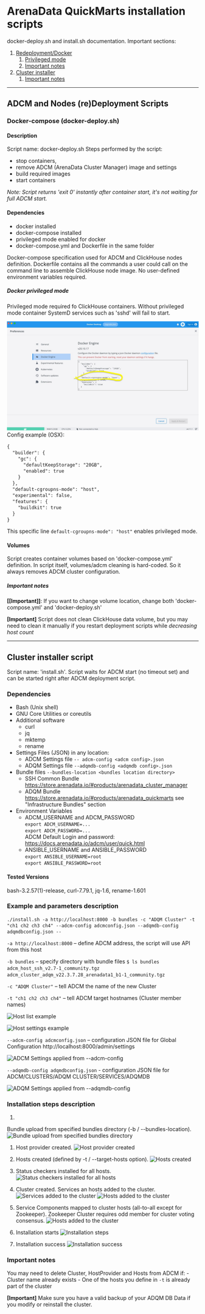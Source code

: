 # ArenaData QuickMarts installation scripts

docker-deploy.sh and install.sh documentation. Important sections:

1. [Redeployment/Docker](#docker-deploy)
	1. [Privileged mode](#docker-deploy-priv)
	1. [Important notes](#docker-deploy-important)
1. [Cluster installer](#install)
	1. [Important notes](#install-important)

***

## ADCM and Nodes (re)Deployment Scripts

### Docker-compose (docker-deploy.sh) <a name="docker-deploy"></a>

#### Description

Script name: docker-deploy.sh Steps performed by the script:

- stop containers, 
- remove ADCM (ArenaData Cluster Manager) image and settings
- build required images
- start containers

*Note: Script returns 'exit 0' instantly after container start, it's not waiting for full ADCM start.*

#### Dependencies

- docker installed
- docker-compose installed
- privileged mode enabled for docker
- docker-compose.yml and Dockerfile in the same folder

Docker-compose specification used for ADCM and ClickHouse nodes definition. Dockerfile contains all the commands a user could call on the command line to assemble ClickHouse node image.
No user-defined environment variables required.

##### Docker privileged mode <a name="docker-deploy-priv"></a>
Privileged mode required fo ClickHouse containers. Without privileged mode container SystemD services such as 'sshd' will fail to start.

![](readme-img/osx-docker-settings.jpg "Docker Settings OSX")
Config example (OSX):
```
{
  "builder": {
    "gc": {
      "defaultKeepStorage": "20GB",
      "enabled": true
    }
  },
  "default-cgroupns-mode": "host",
  "experimental": false,
  "features": {
    "buildkit": true
  }
}
```
This specific line ```default-cgroupns-mode": "host"``` enables privileged mode.

#### Volumes

Script creates container volumes based on 'docker-compose.yml' definition.
In script itself, volumes/adcm cleaning is hard-coded. So it always removes ADCM cluster configuration.

##### Important notes <a name="docker-deploy-important"></a>

**[[Important]]**: If you want to change volume location, change both 'docker-compose.yml' and 'docker-deploy.sh'

**[Important]** Script does not clean ClickHouse data volume, but you may need to clean it manually if you restart deployment scripts while *decreasing host count*


***

## Cluster installer script <a name="install"></a>
Script name: 'install.sh'. Script waits for ADCM start (no timeout set) and can be started right after ADCM deployment script. 
### Dependencies
	
- Bash (Unix shell)
- GNU Core Utilities or coreutils 
- Additional software
	- curl
	- jq
	- mktemp
	- rename
- Settings Files (JSON) in any location:
	- ADCM Settings file ```-- adcm-config <adcm config>.json```
	- ADQM Settings file ```--adqmdb-config <adqmdb config>.json```
- Bundle files ```--bundles-location <bundles location directory>```	
	- SSH Common Bundle https://store.arenadata.io/#products/arenadata_cluster_manager
	- ADQM Bundle https://store.arenadata.io/#products/arenadata_quickmarts	see "Infrastructure Bundles" section
- Environment Variables
	- ADCM_USERNAME and ADCM_PASSWORD
		<br>```export ADCM_USERNAME=...``` 
		<br>```export ADCM_PASSWORD=...```
		<br>ADCM Default Login and password: https://docs.arenadata.io/adcm/user/quick.html
	- ANSIBLE_USERNAME and ANSIBLE_PASSWORD
		<br>```export ANSIBLE_USERNAME=root```
		<br>```export ANSIBLE_PASSWORD=root```


#### Tested Versions
bash-3.2.57(1)-release, curl-7.79.1, jq-1.6, rename-1.601

### Example and parameters description 

```
./install.sh -a http://localhost:8000 -b bundles -c "ADQM Cluster" -t "ch1 ch2 ch3 ch4" --adcm-config adcmconfig.json --adqmdb-config adqmdbconfig.json --
```
```-a http://localhost:8000``` – define ADCM address, the script will use API from this host

```-b bundles``` – specify directory with bundle files
	```
		$ ls bundles
		adcm_host_ssh_v2.7-1_community.tgz
		adcm_cluster_adqm_v22.3.7.28_arenadata1_b1-1_community.tgz
	```

```-c "ADQM Cluster"``` – tell ADCM the name of the new Cluster

```-t "ch1 ch2 ch3 ch4"``` – tell ADCM target hostnames (Cluster member names)

![](readme-img/adcm2_hosts.png "Host list example")

![](readme-img/adcm2_host_config.png "Host settings example")

```--adcm-config adcmconfig.json``` – configuration JSON file for Global Configuration http://localhost:8000/admin/settings

![](readme-img/adcmconfig.png "ADCM Settings applied from --adcm-config")

```--adqmdb-config adqmdbconfig.json``` - configuration JSON file for ADCM/CLUSTERS/ADQM CLUSTER/SERVICES/ADQMDB

![](readme-img/adqmdbconfig.png "ADQM Settings applied from --adqmdb-config")

### Installation steps description

1. 
Bundle upload from specified bundles directory (-b / --bundles-location).
![](readme-img/adcm0.png "Bundle upload from specified bundles directory")

1. Host provider created.
![](readme-img/adcm1.png "Host provider created")

1. Hosts created (defined by -t / --target-hosts option).
![](readme-img/adcm2_hosts.png "Hosts created")

1. Status checkers installed for all hosts.
![](readme-img/adcm3.png "Status checkers installed for all hosts")

1. Cluster created. Services an hosts added to the cluster.
![](readme-img/adcm4_services.png "Services added to the cluster")
![](readme-img/adcm5_hosts.png "Hosts added to the cluster")

1. Service Components mapped to cluster hosts (all-to-all except for Zookeeper). Zookeeper Cluster requires odd member for cluster voting consensus.
![](readme-img/adcm6_mappings.png "Hosts added to the cluster")

1. Installation starts
![](readme-img/adcm7_installation.png "Installation steps")

1. Installation success
![](readme-img/adcm8_client.png "Installation success")

### Important notes <a name="install-important"></a>

You may need to delete Cluster, HostProvider and Hosts from ADCM if:
	- Cluster name already exists
	- One of the hosts you define in ```-t``` is already part of the cluster

**[Important]** Make sure you have a valid backup of your ADQM DB Data if you modify or reinstall the cluster.